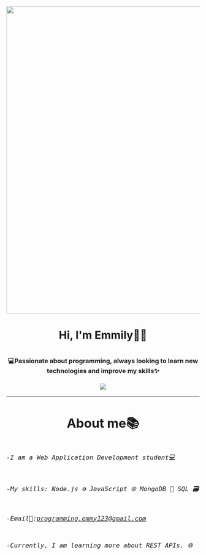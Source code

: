 <div id="header" align="center">
  <img src="https://robotnik.eu/wp-content/uploads/2022/05/Robotnik_Blog_Qu%C3%A9-lenguaje-de-programaci%C3%B3n-usan-los-robots_220510.jpg" width="800"/>
</div>
    <h1 align="center">Hi, I'm Emmily👋😄<h1/>
    <h3 align="center">
    💻Passionate about programming, always looking to learn new technologies and improve my skills✨  
    <h3/>

<div id="badge" align="center">
<!--   <a href="">
   <img src="https://img.shields.io/badge/Blog-FF5722?style=for-the-badge&logo=blogger&logoColor=white"/>
  <a/> -->

  <a href="www.linkedin.com/in/emmily-santos-a6851327b">
    <img src="https://img.shields.io/badge/linkedin-%230077B5.svg?style=for-the-badge&logo=linkedin&logoColor=hotpink"/>
  <a/>
    
<div/>

<hr>
<h1 align="center">About me📚<h1/>
<h6 align="left">
<pre>
-I am a Web Application Development student💻<br>

-My skills: Node.js ⚙️ JavaScript 🌐 MongoDB 🍃 SQL 🗃️

-Email📧:programming.emmy123@gmail.com

-Currently, I am learning more about REST APIs. 🌐
</pre>

</h6>






